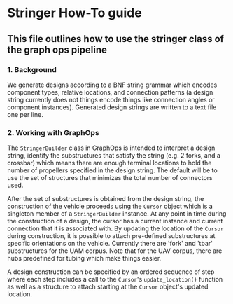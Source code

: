 # Stringer How-To guide

## This file outlines how to use the stringer class of the graph ops pipeline

### 1. Background

We generate designs according to a BNF string grammar which encodes component types, relative locations, and connection patterns (a design string currently does not things encode things like connection angles or component instances). Generated design strings are written to a text file one per line. 

### 2. Working with GraphOps

The `StringerBuilder` class in GraphOps is intended to interpret a design string, identify the substructures that satisfy the string (e.g. 2 forks, and a crossbar) which means there are enough terminal locations to hold the number of propellers specified
in the design string. The default will be to use the set of structures that minimizes the total number of connectors used.

After the set of substructures is obtained from the design string, the construction of the vehicle proceeds using the `Cursor` object which is a singleton member of a `StringerBuilder` instance. At any point in time during the construction of a design, the cursor has a current instance and current connection that it is associated with. By updating the location of the `Cursor` during construction, it is possible to attach pre-defined substructures at specific orientations on the vehicle. Currently there are 'fork' and 'tbar' substructures for the UAM corpus. Note that for the UAV corpus, there are hubs predefined for tubing which make things easier.

A design construction can be specified by an ordered sequence of step where each step includes a call to the `Cursor`'s `update_location()` function as well as a structure to attach starting at the `Cursor` object's updated location. 